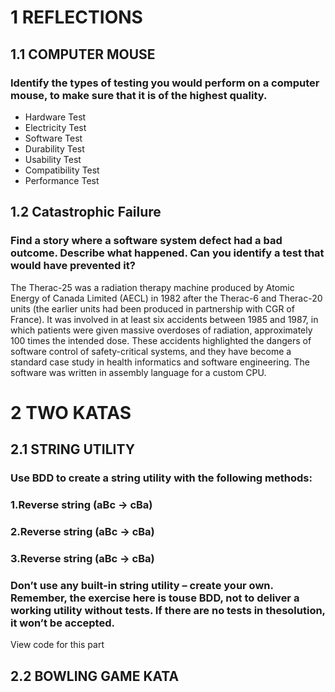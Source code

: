 # 1 REFLECTIONS
## 1.1 COMPUTER MOUSE 
### Identify the types of testing you would perform on a computer mouse, to make sure that it is of the highest quality. 

* Hardware Test
* Electricity Test
* Software Test
* Durability Test
* Usability Test
* Compatibility Test
* Performance Test

## 1.2 Catastrophic Failure
### Find a story where a software system defect had a bad outcome. Describe what happened. Can you identify a test that would have prevented it? 

The Therac-25 was a radiation therapy machine produced by Atomic Energy of Canada Limited (AECL) in 1982 after the Therac-6 and Therac-20 units (the earlier units had been produced in partnership with CGR of France). It was involved in at least six accidents between 1985 and 1987, in which patients were given massive overdoses of radiation, approximately 100 times the intended dose. These accidents highlighted the dangers of software control of safety-critical systems, and they have become a standard case study in health informatics and software engineering. The software was written in assembly language for a custom CPU.

# 2 TWO KATAS 
## 2.1 STRING UTILITY
### Use BDD to create a string utility with the following methods: 
### 1.Reverse string (aBc -> cBa)
### 2.Reverse string (aBc -> cBa)
### 3.Reverse string (aBc -> cBa)
### Don’t use any built-in string utility – create your own. Remember, the exercise here is touse BDD, not to deliver a working utility without tests. If there are no tests in thesolution, it won’t be accepted. 

View code for this part

## 2.2 BOWLING GAME KATA 
